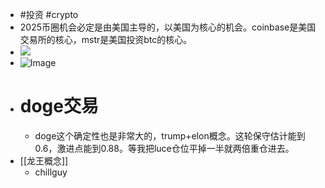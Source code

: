 - #投资 #crypto
- 2025币圈机会必定是由美国主导的，以美国为核心的机会。coinbase是美国交易所的核心，mstr是美国投资btc的核心。
- ![](https://pic4.zhimg.com/v2-55516e6dc06b42225bd3866fed33608d_r.jpg)
- ![Image](https://pbs.twimg.com/media/GeA5x34a0AIZz07?format=jpg&name=small)
- # doge交易
	- doge这个确定性也是非常大的，trump+elon概念。这轮保守估计能到0.6，激进点能到0.88。等我把luce仓位平掉一半就两倍重仓进去。
- [[龙王概念]]
	- chillguy
